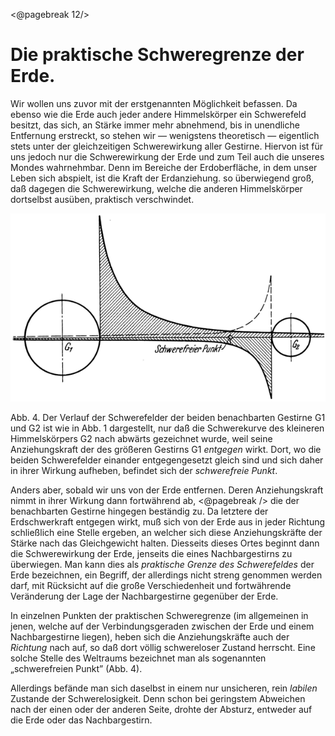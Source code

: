 <@pagebreak 12/>

Die praktische Schweregrenze der Erde.
======================================

Wir wollen uns zuvor mit der erstgenannten Möglichkeit befassen.
Da ebenso wie die Erde auch jeder andere Himmelskörper
ein Schwerefeld besitzt, das sich, an Stärke immer mehr abnehmend,
bis in unendliche Entfernung erstreckt, so stehen wir —
wenigstens theoretisch — eigentlich stets unter der gleichzeitigen
Schwerewirkung aller Gestirne. Hiervon ist für uns jedoch nur
die Schwerewirkung der Erde und zum Teil auch die unseres Mondes
wahrnehmbar. Denn im Bereiche der Erdoberfläche, in dem
unser Leben sich abspielt, ist die Kraft der Erdanziehung. so überwiegend
groß, daß dagegen die Schwerewirkung, welche die anderen
Himmelskörper dortselbst ausüben, praktisch verschwindet.

<div class="image"><img alt="Verlauf der Schwerefelder zweier Gestirne" src="abb04.png"/>
<p>Abb. 4. Der Verlauf der Schwerefelder der beiden benachbarten Gestirne G<span class="sub">1</span> und
G<span class="sub">2</span> ist wie in Abb. 1 dargestellt, nur daß die Schwerekurve des kleineren Himmelskörpers
G<span class="sub">2</span> nach abwärts gezeichnet wurde, weil seine Anziehungskraft der des
größeren Gestirns G<span class="sub">1</span> <em>entgegen</em> wirkt. Dort, wo die beiden Schwerefelder einander
entgegengesetzt gleich sind und sich daher in ihrer Wirkung aufheben, befindet
sich der <em>schwerefreie Punkt</em>.</p></div>

Anders aber, sobald wir uns von der Erde entfernen. Deren
Anziehungskraft nimmt in ihrer Wirkung dann fortwährend ab,
<@pagebreak /> die der benachbarten Gestirne hingegen beständig zu. Da letztere
der Erdschwerkraft entgegen wirkt, muß sich von der Erde aus
in jeder Richtung schließlich eine Stelle ergeben, an welcher sich
diese Anziehungskräfte der Stärke nach das Gleichgewicht halten.
Diesseits dieses Ortes beginnt dann die Schwerewirkung der Erde,
jenseits die eines Nachbargestirns zu überwiegen. Man kann dies
als *praktische Grenze des Schwerefeldes* der Erde bezeichnen,
ein Begriff, der allerdings nicht streng genommen werden darf,
mit Rücksicht auf die große Verschiedenheit und fortwährende Veränderung
der Lage der Nachbargestirne gegenüber der Erde.

In einzelnen Punkten der praktischen Schweregrenze (im allgemeinen
in jenen, welche auf der Verbindungsgeraden zwischen
der Erde und einem Nachbargestirne liegen), heben sich die Anziehungskräfte
auch der *Richtung* nach auf, so daß dort völlig
schwereloser Zustand herrscht. Eine solche Stelle des Weltraums
bezeichnet man als sogenannten „schwerefreien Punkt” (Abb. 4).

Allerdings befände man sich daselbst in einem nur unsicheren,
rein *labilen* Zustande der Schwerelosigkeit. Denn schon
bei geringstem Abweichen nach der einen oder der anderen
Seite, drohte der Absturz, entweder auf die Erde oder das Nachbargestirn.


